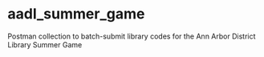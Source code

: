 # aadl_summer_game
Postman collection to batch-submit library codes for the Ann Arbor District Library Summer Game
